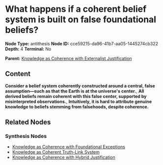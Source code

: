# What happens if a coherent belief system is built on false foundational beliefs?

**Node Type:** antithesis
**Node ID:** cce59215-da96-41b7-aa05-1445274cb322
**Depth:** 4
**Terminal:** No

**Parent:** [Knowledge as Coherence with Externalist Justification](knowledge-as-coherence-with-externalist-justification-synthesis-18c24be6-4426-4d07-bad6-0d7d29e988f1.md)

## Content

**Consider a belief system coherently constructed around a central, false assumption—such as that the Earth is at the universe's center.**, **All derived beliefs remain coherent with this false center, supported by misinterpreted observations.**, **Intuitively, it is hard to attribute genuine knowledge to beliefs stemming from falsehoods, despite coherence.**

## Related Nodes

### Synthesis Nodes

- [Knowledge as Coherence with Foundational Exceptions](knowledge-as-coherence-with-foundational-exceptions-synthesis-bcd1a1bd-8d1f-43dd-a86b-2b117978bfaf.md)
- [Knowledge as Coherent Truth-Link System](knowledge-as-coherent-truth-link-system-synthesis-3131e20a-6aed-4785-88d0-590778e40a90.md)
- [Knowledge as Coherence with Hybrid Justification](knowledge-as-coherence-with-hybrid-justification-synthesis-38e2dd2d-9913-4c4c-bf92-fc28ca12d30c.md)

